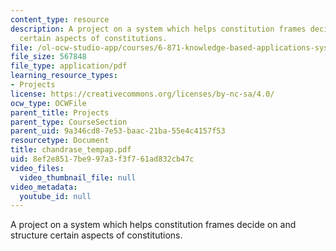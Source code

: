 ```yaml
---
content_type: resource
description: A project on a system which helps constitution frames decide on and structure
  certain aspects of constitutions.
file: /ol-ocw-studio-app/courses/6-871-knowledge-based-applications-systems-spring-2005/8ef2e8517be997a3f3f761ad832cb47c_chandrase_tempap.pdf
file_size: 567848
file_type: application/pdf
learning_resource_types:
- Projects
license: https://creativecommons.org/licenses/by-nc-sa/4.0/
ocw_type: OCWFile
parent_title: Projects
parent_type: CourseSection
parent_uid: 9a346cd8-7e53-baac-21ba-55e4c4157f53
resourcetype: Document
title: chandrase_tempap.pdf
uid: 8ef2e851-7be9-97a3-f3f7-61ad832cb47c
video_files:
  video_thumbnail_file: null
video_metadata:
  youtube_id: null
---
```

A project on a system which helps constitution frames decide on and structure certain aspects of constitutions.